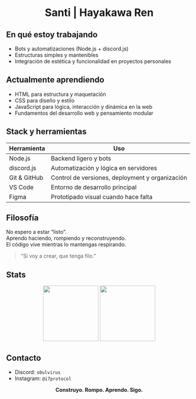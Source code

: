 <h1 align="center">Santi | Hayakawa Ren</h1>


## En qué estoy trabajando
- Bots y automatizaciones (Node.js + discord.js)
- Estructuras simples y mantenibles
- Integración de estética y funcionalidad en proyectos personales

## Actualmente aprendiendo
- HTML para estructura y maquetación
- CSS para diseño y estilo
- JavaScript para lógica, interacción y dinámica en la web
- Fundamentos del desarrollo web y pensamiento modular

## Stack y herramientas
| Herramienta | Uso |
|------------|-----|
| Node.js | Backend ligero y bots |
| discord.js | Automatización y lógica en servidores |
| Git & GitHub | Control de versiones, deployment y organización |
| VS Code | Entorno de desarrollo principal |
| Figma | Prototipado visual cuando hace falta |

## Filosofía
No espero a estar “listo”.  
Aprendo haciendo, rompiendo y reconstruyendo.  
El código vive mientras lo mantengas respirando.

> “Si voy a crear, que tenga filo.”

## Stats

<p align="center">
  <img src="https://github-readme-stats.vercel.app/api?username=i7protocol&show_icons=true&theme=dark&title_color=8a0000" height="150"/>
  <img src="https://github-readme-stats.vercel.app/api/top-langs/?username=i7protocol&layout=compact&theme=dark&title_color=8a0000" height="150"/>
</p>

## Contacto
- Discord: `s0ulvirus`
- Instagram: `@i7protocol`

<p align="center">
  <strong>Construyo. Rompo. Aprendo. Sigo.</strong>
</p>

